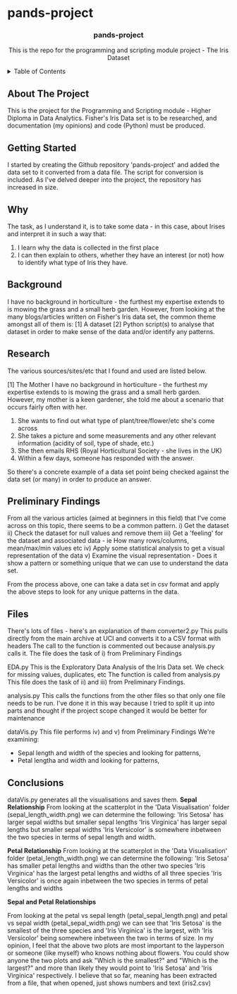 # pands-project



<div align="center">
    <h3 align="center">pands-project</h3>
    <p align="center">This is the repo for the programming and scripting module project - The Iris Dataset</p>
</div>

<!-- TABLE OF CONTENTS -->
<details>
  <summary>Table of Contents</summary>
  <ol>
    <li>
      <a href="#about-the-project">About The Project</a>
      <ul>
        <li>
        <a href="#getting-started">Getting Started</a></li>
      </ul>
    </li>
    <li>
      <a href="#Why">Why</a>
      <ul>
        <li><a href="#Background">Background</a></li>
        <li><a href="#installation">Research</a></li>
      </ul>
    </li>
    <li><a href="#Preliminary Findings">Preliminary Findings</a></li>
    <li><a href="#Files">Files</a></li>
    <li><a href="#Conclusions">Conclusions</a></li>
    <li><a href="#license">License</a></li>
    <li><a href="#contact">Contact</a></li>
    <li><a href="#acknowledgments">Acknowledgments</a></li>
  </ol>
</details>


## About The Project

This is the project for the Programming and Scripting module - Higher Diploma in Data Analytics.
Fisher's Iris Data set is to be researched, and documentation (my opinions) and code (Python) must be produced.


## Getting Started

I started by creating the Github repository 'pands-project' and added the data set to it converted from a data file.
The script for conversion is included. As I've delved deeper into the project, the repository has increased in size.

## Why

The task, as I understand it, is to take some data - in this case, about Irises
and interpret it in such a way that:
1) I learn why the data is collected in the first place
2) I can then explain to others, whether they have an interest (or not) how to 
identify what type of Iris they have.

## Background
I have no background in horticulture - the furthest my expertise extends to is mowing the grass and a small herb garden.
However, from looking at the many blogs/articles written on Fisher's Iris data set, the common theme amongst all of them is:
[1] A dataset
[2] Python script(s) to analyse that dataset in order to make sense of the data and/or identify any patterns.

## Research

The various sources/sites/etc that I found and used are listed below.

[1] The Mother
I have no background in horticulture - the furthest my expertise extends to is mowing the grass and a small herb garden.
However, my mother is a keen gardener, she told me about a scenario that occurs fairly often with her.
1) She wants to find out what type of plant/tree/flower/etc she's come across
2) She takes a picture and some measurements and any other relevant information (acidity of soil, type of shade, etc.)
3) She then emails RHS (Royal Horticultural Society - she lives in the UK)
4) Within a few days, someone has responded with the answer. 

So there's a concrete example of a data set point being checked against the data set (or many) in order to produce an answer.

## Preliminary Findings

From all the various articles (aimed at beginners in this field) that I've come across on this topic, there seems to be a common pattern.
i) Get the dataset
ii) Check the dataset for null values and remove them
iii) Get a 'feeling' for the dataset and associated data - ie How many rows/columns, mean/max/min values etc
iv) Apply some statistical analysis to get a visual representation of the data
v) Examine the visual representation - Does it show a pattern or something unique that we can use to understand the data set.

From the process above, one can take a data set in csv format and apply the above steps to look for any unique patterns in the data.

## Files

There's lots of files - here's an explanation of them
converter2.py
This pulls directly from the main archive at UCI and converts it to a CSV format with headers
The call to the function is commented out because analysis.py calls it.
The file does the task of i) from Preliminary Findings

EDA.py
This is the Exploratory Data Analysis of the Iris Data set. We check for missing values, duplicates, etc
The function is called from analysis.py
This file does the task of ii) and iii) from Preliminary Findings.

analysis.py
This calls the functions from the other files so that only one file needs to be run. I've done it in this way
because I tried to split it up into parts and thought if the project scope changed it would be better for maintenance


dataVis.py
This file performs iv) and v) from Preliminary Findings
We're examining: 
- Sepal length and width of the species and looking for patterns,
- Petal lengtha and width and looking for patterns,


## Conclusions

dataVis.py generates all the visualisations and saves them.
<b>Sepal Relationship</b>
From looking at the scatterplot in the 'Data Visualisation' folder (sepal_length_width.png) we can determine
the following:
'Iris Setosa' has larger sepal widths but smaller sepal lengths
'Iris Virginica' has larger sepal lengths but smaller sepal widths
'Iris Versicolor' is somewhere inbetween the two species in terms of sepal length and width.

<b>Petal Relationship</b>
From looking at the scatterplot in the 'Data Visualisation' folder (petal_length_width.png) we can determine
the following: 
'Iris Setosa' has smaller petal lengths and widths than the other two species
'Iris Virginica' has the largest petal lengths and widths of all three species
'Iris Versicolor' is once again inbetween the two species in terms of petal lengths and widths


<b>Sepal and Petal Relationships</b>

From looking at the petal vs sepal length (petal_sepal_length.png) and petal vs sepal width (petal_sepal_width.png)
we can see that 'Iris Setosa' is the smallest of the three species and 'Iris Virginica' is the largest, with 'Iris Versicolor' being somewhere inbetween the two in terms of size.
In my opinion, I feel that the above two plots are most important to the layperson or someone (like myself) who knows
nothing about flowers.
You could show anyone the two plots and ask "Which is the smallest?" and "Which is the largest?" and more than likely they would point to 'Iris Setosa' and 'Iris Virginica' respectively.
I believe that so far, meaning has been extracted from a file, that when opened, just shows numbers and text (iris2.csv)
